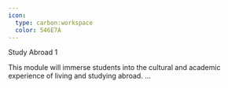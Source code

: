 ```yaml
---
icon:
  type: carbon:workspace
  color: 546E7A
---
```

Study Abroad 1

This module will immerse students into the cultural and academic experience of living and studying abroad. ... 
